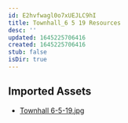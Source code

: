 ```yaml
---
id: E2hvfwagl0o7xUEJLC9hI
title: Townhall_6 5 19 Resources
desc: ''
updated: 1645225706416
created: 1645225706416
stub: false
isDir: true
---
```

## Imported Assets
- [Townhall 6-5-19.jpg](/assets/townhall-6-5-19-ScnxrEswGQqj.jpg)
